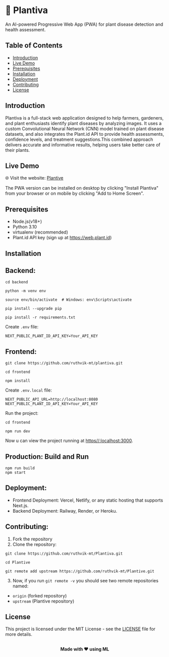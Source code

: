 # 🌿 Plantiva
An AI-powered Progressive Web App (PWA) for plant disease detection and health assessment.
## Table of Contents

- [Introduction](#introduction)
- [Live Demo](#live-demo)
- [Prerequisites](#prerequisites)
- [Installation](#installation)
- [Deployment](#deployment)
- [Contributing](#contributing)
- [License](#license)

## Introduction

Plantiva is a full-stack web application designed to help farmers, gardeners, and plant enthusiasts identify plant diseases by analyzing images. It uses a custom Convolutional Neural Network (CNN) model trained on plant disease datasets, and also integrates the Plant.id API to provide health assessments, confidence levels, and treatment suggestions.This combined approach delivers accurate and informative results, helping users take better care of their plants.

## Live Demo

🌐 Visit the website:
[Plantive](https://plantiva.vercel.app/)

The PWA version can be installed on desktop by clicking "Install Plantiva" from your browser or on mobile by clicking "Add to Home Screen". 

## Prerequisites

- Node.js(v18+)
- Python 3.10
- virtualenv (recommended)
- Plant.id API key (sign up at https://web.plant.id)

## Installation

## Backend:
```
cd backend
```
```
python -m venv env
```
```
source env/bin/activate  # Windows: env\Scripts\activate
```
```
pip install --upgrade pip
```
```
pip install -r requirements.txt
```
Create ```.env``` file:
```
NEXT_PUBLIC_PLANT_ID_API_KEY=Your_API_KEY
```

## Frontend:
```
git clone https://github.com/ruthvik-mt/plantiva.git
```
```
cd frontend
```
```
npm install
```
Create ```.env.local``` file:
```
NEXT_PUBLIC_API_URL=http://localhost:8080
NEXT_PUBLIC_PLANT_ID_API_KEY=Your_API_KEY
```
Run the project:
```
cd frontend
```
```
npm run dev
```
Now u can view the project running at [https//:localhost:3000](http://localhost:3000/).

## Production: Build and Run
```
npm run build
npm start
```
## Deployment:

- Frontend Deployment: Vercel, Netlify, or any static hosting that supports Next.js.
- Backend Deployment: Railway, Render, or Heroku.

## Contributing:

1. Fork the repository
2. Clone the repository:
   
```
git clone https://github.com/ruthvik-mt/Plantiva.git
````
```
cd Plantive
```
```
git remote add upstream https://github.com/ruthvik-mt/Plantive.git
```
3. Now, if you run ```git remote -v``` you should see two remote repositories named:
- `origin` (forked repository)
- `upstream` (Plantive repository)

## License

This project is licensed under the MIT License - see the [LICENSE](https://docs.github.com/en/repositories/managing-your-repositorys-settings-and-features/customizing-your-repository/licensing-a-repository) file for more details.

##

<div align="center">
  <strong>Made with ❤️ using ML</strong>
</div>



